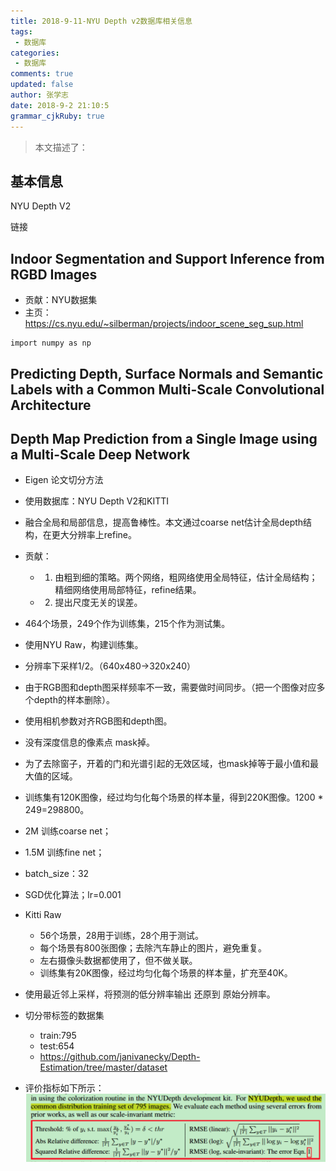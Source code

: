 ```yaml
---
title: 2018-9-11-NYU Depth v2数据库相关信息
tags: 
 - 数据库
categories: 
 - 数据库
comments: true
updated: false
author: 张学志
date: 2018-9-2 21:10:5
grammar_cjkRuby: true
---
```


> 本文描述了：
<!-- more -->

## 基本信息

NYU Depth V2

链接

## Indoor Segmentation and Support Inference from RGBD Images
* 贡献：NYU数据集
* 主页：https://cs.nyu.edu/~silberman/projects/indoor_scene_seg_sup.html


```
import numpy as np

```






## Predicting Depth, Surface Normals and Semantic Labels with a Common Multi-Scale Convolutional Architecture


## Depth Map Prediction from a Single Image using a Multi-Scale Deep Network
* Eigen 论文切分方法
* 使用数据库：NYU Depth V2和KITTI
* 融合全局和局部信息，提高鲁棒性。本文通过coarse net估计全局depth结构，在更大分辨率上refine。
* 贡献：
    * 1. 由粗到细的策略。两个网络，粗网络使用全局特征，估计全局结构；精细网络使用局部特征，refine结果。
    * 2. 提出尺度无关的误差。

* 464个场景，249个作为训练集，215个作为测试集。
* 使用NYU Raw，构建训练集。
* 分辨率下采样1/2。（640x480→320x240）
* 由于RGB图和depth图采样频率不一致，需要做时间同步。（把一个图像对应多个depth的样本删除）。
* 使用相机参数对齐RGB图和depth图。
* 没有深度信息的像素点 mask掉。
* 为了去除窗子，开着的门和光谱引起的无效区域，也mask掉等于最小值和最大值的区域。
* 训练集有120K图像，经过均匀化每个场景的样本量，得到220K图像。1200 * 249=298800。
* 2M 训练coarse net；
* 1.5M 训练fine net；
* batch_size：32
* SGD优化算法；lr=0.001

* Kitti Raw
    * 56个场景，28用于训练，28个用于测试。
    * 每个场景有800张图像；去除汽车静止的图片，避免重复。
    * 左右摄像头数据都使用了，但不做关联。
    * 训练集有20K图像，经过均匀化每个场景的样本量，扩充至40K。

* 使用最近邻上采样，将预测的低分辨率输出 还原到 原始分辨率。

* 切分带标签的数据集
    * train:795
    * test:654
    * https://github.com/janivanecky/Depth-Estimation/tree/master/dataset

* 评价指标如下所示：
![enter description here](https://www.github.com/xuezhisd/xuezhisd.github.io.img/raw/dev/imgs/1536671720648.png)







